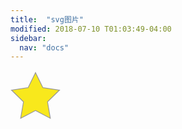 ```yaml
---
title:  "svg图片"
modified: 2018-07-10 T01:03:49-04:00
sidebar:
  nav: "docs"
---
```


<html>
	<head>
		<meta charset="{CHARSET}">
		<style>
		.scale {
	    width: 80px;
        height: 80px;
		transition: all 0.5S;
	}
	.scale:hover {
	  transform: scale(1.5); 
	}
	.skew:hover{
	  transform:skew(10deg,12deg);
	}
  		</style>
	</head>
	<body>
		<div class="scale">
		<div class="skew">
			<?xml version="1.0" encoding="UTF-8" standalone="no"?>
<svg width="300px" height="300px" viewBox="0 0 198 188" version="1.5" xmlns="http://www.w3.org/2000/svg" xmlns:xlink="http://www.w3.org/1999/xlink" xmlns:sketch="http://www.bohemiancoding.com/sketch/ns">
    <!-- Generator: Sketch 3.2.2 (9983) - http://www.bohemiancoding.com/sketch -->
    <title>starstar</title>
    <desc>Created with Sketch.</desc>
    <defs></defs>
    <g id="Page-1" stroke="none" stroke-width="1" fill="none" fill-rule="evenodd" sketch:type="MSPage">
        <polygon id="starstar" stroke="#979797" stroke-width="3" fill="#F8E81C" sketch:type="MSShapeGroup" points="99 154 40.2214748 184.901699 51.4471742 119.45085 3.89434837 73.0983006 69.6107374 63.5491503 99 4 128.389263 63.5491503 194.105652 73.0983006 146.552826 119.45085 157.778525 184.901699 "></polygon>
    </g>
</svg>
		</div>
		</div>
	</body>
</html>
<br>
<br>
<br>
<br>
<br>
<br>
